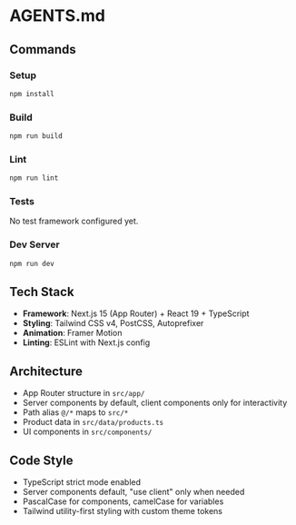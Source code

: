 # AGENTS.md

## Commands

### Setup
```bash
npm install
```

### Build
```bash
npm run build
```

### Lint
```bash
npm run lint
```

### Tests
No test framework configured yet.

### Dev Server
```bash
npm run dev
```

## Tech Stack
- **Framework**: Next.js 15 (App Router) + React 19 + TypeScript
- **Styling**: Tailwind CSS v4, PostCSS, Autoprefixer
- **Animation**: Framer Motion
- **Linting**: ESLint with Next.js config

## Architecture
- App Router structure in `src/app/`
- Server components by default, client components only for interactivity
- Path alias `@/*` maps to `src/*`
- Product data in `src/data/products.ts`
- UI components in `src/components/`

## Code Style
- TypeScript strict mode enabled
- Server components default, "use client" only when needed
- PascalCase for components, camelCase for variables
- Tailwind utility-first styling with custom theme tokens